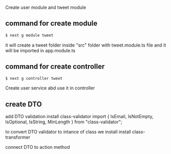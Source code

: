 Create user module and tweet module
 
## command for create module

```bash
$ next g module tweet
```
it will create a tweet folder inside "src" folder with tweet.module.ts file and it will be imported in app.module.ts

## command for create controller

```bash
$ next g controller tweet
```

Create user service abd use it in controller

## create DTO

add DTO validation
install class-validator
import { IsEmail, IsNotEmpty, IsOptional, IsString, MinLength } from "class-validator";

to convert DTO validator to intance of class we install 
 install class-transformer 

connect DTO to action method